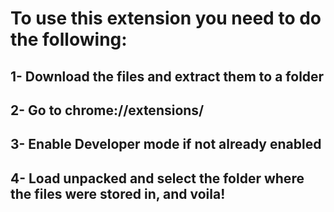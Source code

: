# To use this extension you need to do the following:
## 1- Download the files and extract them to a folder
## 2- Go to chrome://extensions/
## 3- Enable Developer mode  if not already enabled
## 4- Load unpacked and select the folder where the files were stored in, and voila!
